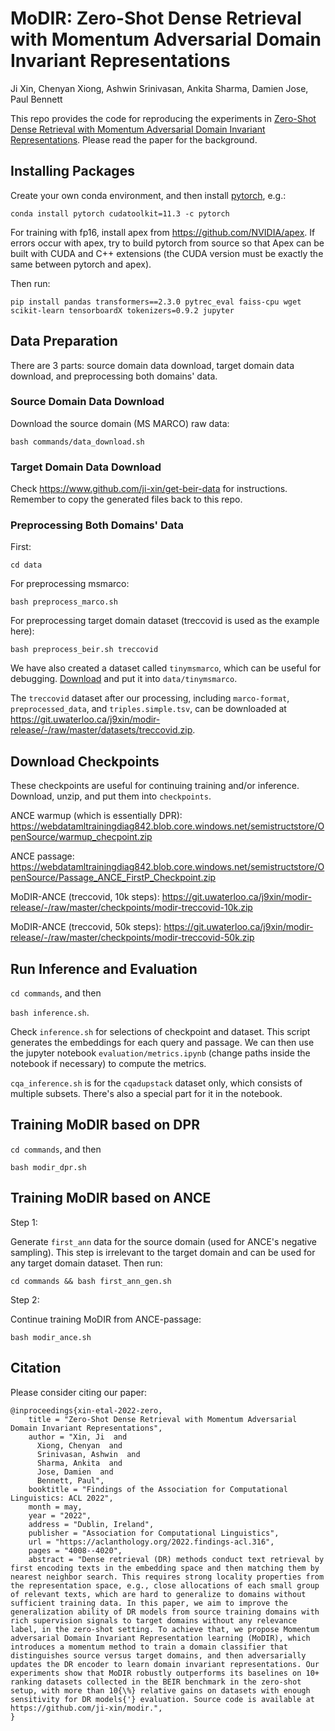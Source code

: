 # MoDIR: Zero-Shot Dense Retrieval with Momentum Adversarial Domain Invariant Representations
Ji Xin, Chenyan Xiong, Ashwin Srinivasan, Ankita Sharma, Damien Jose, Paul Bennett

This repo provides the code for reproducing the experiments in [Zero-Shot Dense Retrieval with Momentum Adversarial Domain Invariant Representations](https://aclanthology.org/2022.findings-acl.316/). Please read the paper for the background.

## Installing Packages

Create your own conda environment, and then install [pytorch](https://pytorch.org/), e.g.:

`conda install pytorch cudatoolkit=11.3 -c pytorch`

For training with fp16, install apex from https://github.com/NVIDIA/apex. If errors occur with apex, try to build pytorch from source so that Apex can be built with CUDA and C++ extensions (the CUDA version must be exactly the same between pytorch and apex).

Then run:

`pip install pandas transformers==2.3.0 pytrec_eval faiss-cpu wget scikit-learn tensorboardX tokenizers=0.9.2 jupyter`

## Data Preparation

There are 3 parts: source domain data download, target domain data download, and preprocessing both domains' data.

### Source Domain Data Download

Download the source domain (MS MARCO) raw data:

`bash commands/data_download.sh`

### Target Domain Data Download

Check https://www.github.com/ji-xin/get-beir-data for instructions. Remember to copy the generated files back to this repo.

### Preprocessing Both Domains' Data

First:

`cd data`

For preprocessing msmarco:

`bash preprocess_marco.sh`

For preprocessing target domain dataset (treccovid is used as the example here):

`bash preprocess_beir.sh treccovid`

We have also created a dataset called `tinymsmarco`, which can be useful for debugging. [Download](https://git.uwaterloo.ca/j9xin/modir-release/-/raw/master/datasets/tinymsmarco.zip) and put it into `data/tinymsmarco`.

The `treccovid` dataset after our processing, including `marco-format`, `preprocessed_data`, and `triples.simple.tsv`, can be downloaded at https://git.uwaterloo.ca/j9xin/modir-release/-/raw/master/datasets/treccovid.zip.

## Download Checkpoints

These checkpoints are useful for continuing training and/or inference. Download, unzip, and put them into `checkpoints`.

ANCE warmup (which is essentially DPR): https://webdatamltrainingdiag842.blob.core.windows.net/semistructstore/OpenSource/warmup_checpoint.zip

ANCE passage: https://webdatamltrainingdiag842.blob.core.windows.net/semistructstore/OpenSource/Passage_ANCE_FirstP_Checkpoint.zip

MoDIR-ANCE (treccovid, 10k steps): https://git.uwaterloo.ca/j9xin/modir-release/-/raw/master/checkpoints/modir-treccovid-10k.zip

MoDIR-ANCE (treccovid, 50k steps): https://git.uwaterloo.ca/j9xin/modir-release/-/raw/master/checkpoints/modir-treccovid-50k.zip

## Run Inference and Evaluation

`cd commands`, and then

`bash inference.sh`.

Check `inference.sh` for selections of checkpoint and dataset. This script generates the embeddings for each query and passage. We can then use the jupyter notebook `evaluation/metrics.ipynb` (change paths inside the notebook if necessary) to compute the metrics.

`cqa_inference.sh` is for the `cqadupstack` dataset only, which consists of multiple subsets. There's also a special part for it in the notebook.

## Training MoDIR based on DPR

`cd commands`, and then

`bash modir_dpr.sh`

## Training MoDIR based on ANCE

Step 1:

Generate `first_ann` data for the source domain (used for ANCE's negative sampling). This step is irrelevant to the target domain and can be used for any target domain dataset. Then run:

`cd commands && bash first_ann_gen.sh`

Step 2:

Continue training MoDIR from ANCE-passage:

`bash modir_ance.sh`

## Citation

Please consider citing our paper:
```
@inproceedings{xin-etal-2022-zero,
    title = "Zero-Shot Dense Retrieval with Momentum Adversarial Domain Invariant Representations",
    author = "Xin, Ji  and
      Xiong, Chenyan  and
      Srinivasan, Ashwin  and
      Sharma, Ankita  and
      Jose, Damien  and
      Bennett, Paul",
    booktitle = "Findings of the Association for Computational Linguistics: ACL 2022",
    month = may,
    year = "2022",
    address = "Dublin, Ireland",
    publisher = "Association for Computational Linguistics",
    url = "https://aclanthology.org/2022.findings-acl.316",
    pages = "4008--4020",
    abstract = "Dense retrieval (DR) methods conduct text retrieval by first encoding texts in the embedding space and then matching them by nearest neighbor search. This requires strong locality properties from the representation space, e.g., close allocations of each small group of relevant texts, which are hard to generalize to domains without sufficient training data. In this paper, we aim to improve the generalization ability of DR models from source training domains with rich supervision signals to target domains without any relevance label, in the zero-shot setting. To achieve that, we propose Momentum adversarial Domain Invariant Representation learning (MoDIR), which introduces a momentum method to train a domain classifier that distinguishes source versus target domains, and then adversarially updates the DR encoder to learn domain invariant representations. Our experiments show that MoDIR robustly outperforms its baselines on 10+ ranking datasets collected in the BEIR benchmark in the zero-shot setup, with more than 10{\%} relative gains on datasets with enough sensitivity for DR models{'} evaluation. Source code is available at https://github.com/ji-xin/modir.",
}
```
